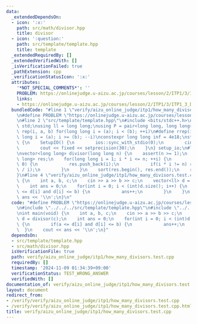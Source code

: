```yaml
---
data:
  _extendedDependsOn:
  - icon: ':x:'
    path: src/math/divisor.hpp
    title: divisor
  - icon: ':question:'
    path: src/template/template.hpp
    title: template
  _extendedRequiredBy: []
  _extendedVerifiedWith: []
  _isVerificationFailed: true
  _pathExtension: cpp
  _verificationStatusIcon: ':x:'
  attributes:
    '*NOT_SPECIAL_COMMENTS*': ''
    PROBLEM: https://onlinejudge.u-aizu.ac.jp/courses/lesson/2/ITP1/3/ITP1_3_D
    links:
    - https://onlinejudge.u-aizu.ac.jp/courses/lesson/2/ITP1/3/ITP1_3_D
  bundledCode: "#line 1 \"verify/aizu_online_judge/itp1/how_many_divisors.test.cpp\"\
    \n#define PROBLEM \"https://onlinejudge.u-aizu.ac.jp/courses/lesson/2/ITP1/3/ITP1_3_D\"\
    \n#line 2 \"src/template/template.hpp\"\n#include <bits/stdc++.h>\nusing namespace\
    \ std;\nusing ll = long long;\nusing P = pair<long long, long long>;\n#define\
    \ rep(i, a, b) for(long long i = (a); i < (b); ++i)\n#define rrep(i, a, b) for(long\
    \ long i = (a); i >= (b); --i)\nconstexpr long long inf = 4e18;\nstruct SetupIO\
    \ {\n    SetupIO() {\n        ios::sync_with_stdio(0);\n        cin.tie(0);\n\
    \        cout << fixed << setprecision(30);\n    }\n} setup_io;\n#line 3 \"src/math/divisor.hpp\"\
    \nvector<long long> divisor(long long n) {\n    assert(n >= 1);\n    vector<long\
    \ long> res;\n    for(long long i = 1; i * i <= n; ++i) {\n        if(n % i ==\
    \ 0) {\n            res.push_back(i);\n            if(i * i != n) res.emplace_back(n\
    \ / i);\n        }\n    }\n    sort(res.begin(), res.end());\n    return res;\n\
    }\n#line 4 \"verify/aizu_online_judge/itp1/how_many_divisors.test.cpp\"\nint main(void)\
    \ {\n    int a, b, c;\n    cin >> a >> b >> c;\n    vector<ll> d = divisor(c);\n\
    \    int ans = 0;\n    for(int i = 0; i < (int)d.size(); i++) {\n        if(a\
    \ <= d[i] and d[i] <= b) {\n            ans++;\n        }\n    }\n    cout <<\
    \ ans << '\\n';\n}\n"
  code: "#define PROBLEM \"https://onlinejudge.u-aizu.ac.jp/courses/lesson/2/ITP1/3/ITP1_3_D\"\
    \n#include \"../../../src/template/template.hpp\"\n#include \"../../../src/math/divisor.hpp\"\
    \nint main(void) {\n    int a, b, c;\n    cin >> a >> b >> c;\n    vector<ll>\
    \ d = divisor(c);\n    int ans = 0;\n    for(int i = 0; i < (int)d.size(); i++)\
    \ {\n        if(a <= d[i] and d[i] <= b) {\n            ans++;\n        }\n  \
    \  }\n    cout << ans << '\\n';\n}"
  dependsOn:
  - src/template/template.hpp
  - src/math/divisor.hpp
  isVerificationFile: true
  path: verify/aizu_online_judge/itp1/how_many_divisors.test.cpp
  requiredBy: []
  timestamp: '2024-11-09 01:34:39+09:00'
  verificationStatus: TEST_WRONG_ANSWER
  verifiedWith: []
documentation_of: verify/aizu_online_judge/itp1/how_many_divisors.test.cpp
layout: document
redirect_from:
- /verify/verify/aizu_online_judge/itp1/how_many_divisors.test.cpp
- /verify/verify/aizu_online_judge/itp1/how_many_divisors.test.cpp.html
title: verify/aizu_online_judge/itp1/how_many_divisors.test.cpp
---
```

